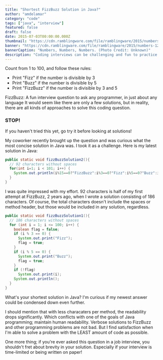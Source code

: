 ```yaml
---
title: "Shortest FizzBuzz Solution in Java?"
author: "amdelamar"
category: "code"
tags: ["java", "interview"]
featured: false
draft: false
date: 2015-07-03T00:00:00.000Z
thumbnail: "https://cdn.ramblingware.com/file/ramblingware/2015/numbers-640.jpg"
banner: "https://cdn.ramblingware.com/file/ramblingware/2015/numbers-1240.jpg"
bannerCaption: "Numbers, Numbers, Numbers. (Photo Credit: Unknown)"
description: "Coding interviews can be challenging and fun to practice beforehand."
---
```


Count from 1 to 100, and follow these rules:  
- Print "Fizz" if the number is divisible by 3  
- Print "Buzz" if the number is divisible by 5  
- Print "FizzBuzz" if the number is divisible by 3 and 5  

FizzBuzz: A fun interview question to ask any programmer, in just about any language It would seem like there are only a few solutions, but in reality, there are all kinds of approaches to solve this coding question.  

### **STOP!**  

If you haven't tried this yet, go try it before looking at solutions!  

My coworker recently brought up the question and was curious what the most concise solution in Java was. I took it as a challenge. Here is my latest solution in Java:

```java
public static void fizzBuzzSolution2(){
  // 92 characters without spaces
  for(int i=1; i < 101; i++) {
    System.out.println(i%15==0?"FizzBuzz":i%3==0?"Fizz":i%5==0?"Buzz":i);
  }
}
```

I was quite impressed with my effort. 92 characters is half of my first attempt at FizzBuzz, 2 years ago, when I wrote a solution consisting of 186 characters. Of course, the total characters doesn't include the spaces or method header, but those would be included in any solution, regardless.

```java
public static void fizzBuzzSolution1(){
  // 186 characters without spaces
  for (int i = 1; i <= 100; i++) {
    boolean flag = false;
    if (i % 3 == 0) {
      System.out.print("Fizz");
      flag = true;
    }
    if (i % 5 == 0) {
      System.out.print("Buzz");
      flag = true;
    }
    if (!flag)
      System.out.print(i);
    System.out.println();
  }
}
```

What's your shortest solution in Java? I'm curious if my newest answer could be condensed down even further.  

I should mention that with less characaters per method, the readability drops significantly. Which conflicts with one of the goals of Java programming; maintain human readability. Verbose solutions to FizzBuzz and other programming problems are not bad. But I find satisfaction when I'm able to solve a problem with the LEAST amount of code as possible.  

One more thing; if you're ever asked this question in a job interview, you shouldn't fret about brevity in your solution. Especially if your interview is time-limited or being written on paper!
